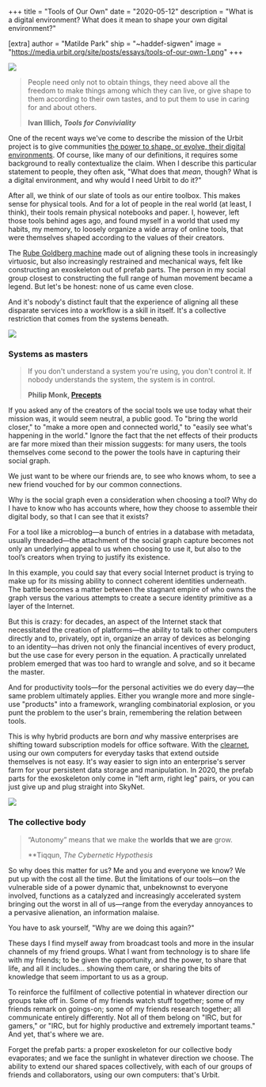 +++
title = "Tools of Our Own"
date = "2020-05-12"
description = "What is a digital environment? What does it mean to shape your own digital environment?"

[extra]
author = "Matilde Park"
ship = "~haddef-sigwen"
image = "https://media.urbit.org/site/posts/essays/tools-of-our-own-1.png"
+++

![](https://media.urbit.org/site/posts/essays/tools-of-our-own-1.png)

> People need only not to obtain things, they need above all the freedom to make things among which they can live, or give shape to them according to their own tastes, and to put them to use in caring for and about others.
>
> **Ivan Illich, *Tools for Conviviality***

One of the recent ways we've come to describe the mission of the Urbit project is to give communities [the power to shape, or evolve, their digital environments](https://urbit.org/blog/urbit-is-for-communities/). Of course, like many of our definitions, it requires some background to really contextualize the claim. When I describe this particular statement to people, they often ask, "What does that _mean_, though? What is a digital environment, and why would I need Urbit to do it?"

After all, we think of our slate of tools as our entire toolbox. This makes sense for physical tools. And for a lot of people in the real world (at least, I think), their tools remain physical notebooks and paper. I, however, left those tools behind ages ago, and found myself in a world that used my habits, my memory, to loosely organize a wide array of online tools, that were themselves shaped according to the values of their creators.

The [Rube Goldberg machine](https://en.wikipedia.org/wiki/Rube_Goldberg_machine) made out of aligning these tools in increasingly virtuosic, but also increasingly restrained and mechanical ways, felt like constructing an exoskeleton out of prefab parts. The person in my social group closest to constructing the full range of human movement became a legend. But let's be honest: none of us came even close.

And it's nobody's distinct fault that the experience of aligning all these disparate services into a workflow is a skill in itself. It's a collective restriction that comes from the systems beneath.

![](https://media.urbit.org/site/posts/essays/tools-of-our-own-2.png)

### Systems as masters

> If you don't understand a system you're using, you don't control it. If nobody understands the system, the system is in control.
>
> **Philip Monk, [Precepts](https://urbit.org/blog/precepts/)**

If you asked any of the creators of the social tools we use today what their mission was, it would seem neutral, a public good. To "bring the world closer," to "make a more open and connected world," to "easily see what's happening in the world." Ignore the fact that the net effects of their products are far more mixed than their mission suggests: for many users, the tools themselves come second to the power the tools have in capturing their social graph.

We just want to be where our friends are, to see who knows whom, to see a new friend vouched for by our common connections.

Why is the social graph even a consideration when choosing a tool? Why do I have to know who has accounts where, how they choose to assemble their digital body, so that I can see that it exists?

For a tool like a microblog—a bunch of entries in a database with metadata, usually threaded—the attachment of the social graph capture becomes not only an underlying appeal to us when choosing to use it, but also to the tool’s creators when trying to justify its existence.

In this example, you could say that every social Internet product is trying to make up for its missing ability to connect coherent identities underneath. The battle becomes a matter between the stagnant empire of who owns the graph versus the various attempts to create a secure identity primitive as a layer of the Internet.

But this is crazy: for decades, an aspect of the Internet stack that necessitated the creation of platforms—the ability to talk to other computers directly and to, privately, opt in, organize an array of devices as belonging to an identity—has driven not only the financial incentives of every product, but the use case for every person in the equation. A practically unrelated problem emerged that was too hard to wrangle and solve, and so it became the master.

And for productivity tools—for the personal activities we do every day—the same problem ultimately applies. Either you wrangle more and more single-use "products" into a framework, wrangling combinatorial explosion, or you punt the problem to the user's brain, remembering the relation between tools.

This is why hybrid products are born _and_ why massive enterprises are shifting toward subscription models for office software. With the [clearnet](<https://en.wikipedia.org/wiki/Clearnet_(networking)>), using our own computers for everyday tasks that extend outside themselves is not easy. It's way easier to sign into an enterprise's server farm for your persistent data storage and manipulation. In 2020, the prefab parts for the exoskeleton only come in "left arm, right leg" pairs, or you can just give up and plug straight into SkyNet.

![](https://media.urbit.org/site/posts/essays/tools-of-our-own-3.png)

### The collective body

> “Autonomy” means that we make the **worlds that we are** grow.
>
> **Tiqqun, *The Cybernetic Hypothesis*

So why does this matter for us? Me and you and everyone we know? We put up with the cost all the time. But the limitations of our tools—on the vulnerable side of a power dynamic that, unbeknownst to everyone involved, functions as a catalyzed and increasingly accelerated system bringing out the worst in all of us—range from the everyday annoyances to a pervasive alienation, an information malaise.

You have to ask yourself, "Why are we doing this again?"

These days I find myself away from broadcast tools and more in the insular channels of my friend groups. What I want from technology is to share life with my friends; to be given the opportunity, and the power, to share that life, and all it includes… showing them care, or sharing the bits of knowledge that seem important to us as a group.

To reinforce the fulfilment of collective potential in whatever direction our groups take off in. Some of my friends watch stuff together; some of my friends remark on goings-on; some of my friends research together; all communicate entirely differently. Not all of them belong on "IRC, but for gamers," or "IRC, but for highly productive and extremely important teams." And yet, that's where we are.

Forget the prefab parts: a proper exoskeleton for our collective body evaporates; and we face the sunlight in whatever direction we choose. The ability to extend our shared spaces collectively, with each of our groups of friends and collaborators, using our own computers: that's Urbit.
